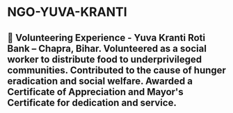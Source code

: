 # NGO-YUVA-KRANTI
## 🤝 Volunteering Experience  - Yuva Kranti Roti Bank – Chapra, Bihar. Volunteered as a social worker to distribute food to underprivileged communities.     Contributed to the cause of hunger eradication and social welfare.     Awarded a Certificate of Appreciation and Mayor's Certificate for dedication and service.
